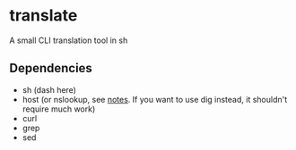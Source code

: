 translate
=========

A small CLI translation tool in sh

Dependencies
------------

- sh (dash here)
- host (or nslookup, see [notes](./translate/blob/master/NOTES.md). If you want to use dig instead, it shouldn't require much work)
- curl
- grep
- sed


